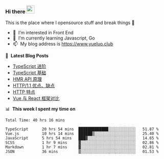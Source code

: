 ### Hi there <a href="https://www.yueluo.club/"><img src="https://media.giphy.com/media/hvRJCLFzcasrR4ia7z/giphy.gif" width="25px"></a>
This is the place where I opensource stuff and break things :rofl:

- 👀 &nbsp;I’m interested in Front End
- 🌱 &nbsp;I’m currently learning Javascript, Go
- 📫 &nbsp;My blog address is https://www.yueluo.club

📕 &nbsp;**Latest Blog Posts**

<!-- BLOG-POST-LIST:START -->
- [TypeScript 进阶](https://www.yueluo.club/detail?articleId=62940d421b72002733d9c606)
- [TypeScript 基础](https://www.yueluo.club/detail?articleId=628e2de01b72002733d9a4ae)
- [HMR API 原理](https://www.yueluo.club/detail?articleId=628986d265e52c438840ec8b)
- [HTTP/1.1 优点、缺点](https://www.yueluo.club/detail?articleId=62864afb65e52c438840dbd3)
- [HTTP 特点](https://www.yueluo.club/detail?articleId=62838e9765e52c438840ce43)
- [Vue 与 React 框架对比](https://www.yueluo.club/detail?articleId=627fa59f65e52c438840b32c)
<!-- BLOG-POST-LIST:END -->

📊 &nbsp;**This week I spent my time on**

<!--START_SECTION:waka-->

```text
Total Time: 40 hrs 16 mins

TypeScript      20 hrs 54 mins  █████████████░░░░░░░░░░░░   51.87 %
Vue.js          10 hrs 14 mins  ██████▒░░░░░░░░░░░░░░░░░░   25.40 %
JavaScript      5 hrs 54 mins   ███▓░░░░░░░░░░░░░░░░░░░░░   14.65 %
SCSS            1 hr 9 mins     ▓░░░░░░░░░░░░░░░░░░░░░░░░   02.86 %
Markdown        1 hr 7 mins     ▓░░░░░░░░░░░░░░░░░░░░░░░░   02.81 %
JSON            36 mins         ▒░░░░░░░░░░░░░░░░░░░░░░░░   01.53 %
```

<!--END_SECTION:waka-->